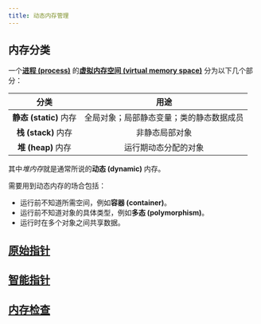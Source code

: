 ```yaml
---
title: 动态内存管理
---
```


## 内存分类
一个[**进程 (process)**](../../csapp/8_exceptional_control_flow.md) 的[**虚拟内存空间 (virtual memory space)**](../../csapp/9_virtual_memory.md) 分为以下几个部分：

| 分类 | 用途 |
| :--: | :--: |
| **静态 (static)** 内存 | 全局对象；局部静态变量；类的静态数据成员 |
| **栈 (stack)** 内存 | 非静态局部对象 |
| **堆 (heap)** 内存 | 运行期动态分配的对象 |

其中*堆内存*就是通常所说的**动态 (dynamic)** 内存。

需要用到动态内存的场合包括：
- 运行前不知道所需空间，例如**容器 (container)**。
- 运行前不知道对象的具体类型，例如**多态 (polymorphism)**。
- 运行时在多个对象之间共享数据。

## [原始指针](./memory/raw_pointers.md)

## [智能指针](./memory/smart_pointers.md)

## [内存检查](./memory/check.md)
